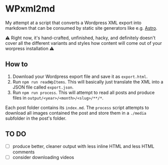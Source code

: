 # WPxml2md

My attempt at a script that converts a Wordpress XML export into markdown that can be consumed by static site generators
like e.g. [Astro](https://astro.build/).

⚠️ Right now, it's hand-crafted, unfinished, hacky, and definitely doesn't cover all the different variants and styles
how content will come out of your worpress installation ⚠️

## How to

1. Download your Wordpress export file and save it as `export.html`.
2. Run `npm run readWpItems`. This will basically just translate the XML into a JSON file called `export.json`.
3. Run `npm run process`. This will attempt to read all posts and produce files in `output/<year>/<month>/<slug>/**/*`.

Each post folder contains its `index.md`. The `process` script attempts to download all images contained the post and
store them in a `./media` subfolder in the post's folder.

## TO DO

- [ ] produce better, cleaner output with less inline HTML and less HTML comments
- [ ] consider downloading videos
